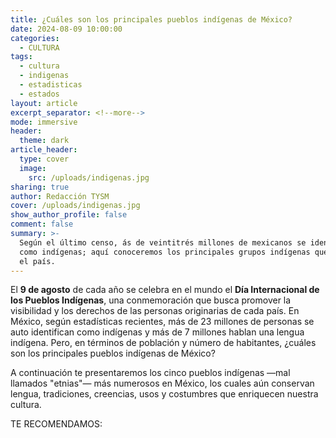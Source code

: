 ```yaml
---
title: ¿Cuáles son los principales pueblos indígenas de México?
date: 2024-08-09 10:00:00
categories:
  - CULTURA
tags:
  - cultura
  - indigenas
  - estadisticas
  - estados
layout: article
excerpt_separator: <!--more-->
mode: immersive
header:
  theme: dark
article_header:
  type: cover
  image:
    src: /uploads/indigenas.jpg
sharing: true
author: Redacción TYSM
cover: /uploads/indigenas.jpg
show_author_profile: false
comment: false
summary: >-
  Según el último censo, ás de veintitrés millones de mexicanos se identifican
  como indígenas; aquí conoceremos los principales grupos indígenas que viven en
  el país.
---
```

El **9 de agosto** de cada año se celebra en el mundo el **Día Internacional de los Pueblos Indígenas**, una conmemoración que busca promover la visibilidad y los derechos de las personas originarias de cada país. En México, según estadísticas recientes, más de 23 millones de personas se auto identifican como indígenas y más de 7 millones hablan una lengua indígena. Pero, en términos de población y número de habitantes, ¿cuáles son los principales pueblos indígenas de México?

A continuación te presentaremos los cinco pueblos indígenas —mal llamados "etnias"— más numerosos en México, los cuales aún conservan lengua, tradiciones, creencias, usos y costumbres que enriquecen nuestra cultura.

TE RECOMENDAMOS:

&nbsp;